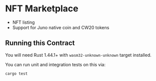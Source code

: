 # NFT Marketplace

- NFT listing
- Support for Juno native coin and CW20 tokens

## Running this Contract

You will need Rust 1.44.1+ with `wasm32-unknown-unknown` target installed.

You can run unit and integration tests on this via:

`cargo test`

